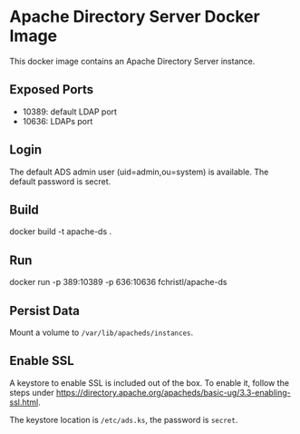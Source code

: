 # Apache Directory Server Docker Image
This docker image contains an Apache Directory Server instance. 

## Exposed Ports

- 10389: default LDAP port
- 10636: LDAPs port

## Login

The default ADS admin user (uid=admin,ou=system) is available. The default password is secret.

## Build

docker build -t apache-ds .

## Run

docker run -p 389:10389 -p 636:10636 fchristl/apache-ds

## Persist Data
Mount a volume to `/var/lib/apacheds/instances`.

## Enable SSL

A keystore to enable SSL is included out of the box. To enable it, follow the steps
under https://directory.apache.org/apacheds/basic-ug/3.3-enabling-ssl.html. 

The keystore location is `/etc/ads.ks`, the password is `secret`.

